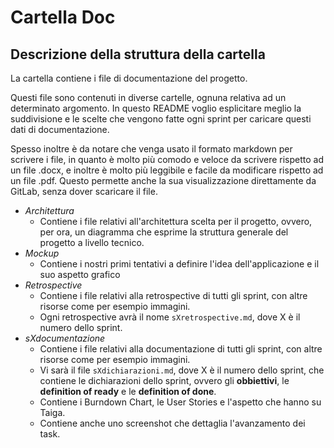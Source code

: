# Cartella Doc

## Descrizione della struttura della cartella

La cartella contiene i file di documentazione del progetto.

Questi file sono contenuti in diverse cartelle, ognuna relativa ad un determinato argomento. In questo README voglio esplicitare meglio la suddivisione e le scelte che vengono fatte ogni sprint per caricare questi dati di documentazione.

Spesso inoltre è da notare che venga usato il formato markdown per scrivere i file, in quanto è molto più comodo e veloce da scrivere rispetto ad un file .docx, e inoltre è molto più leggibile e facile da modificare rispetto ad un file .pdf. Questo permette anche la sua visualizzazione direttamente da GitLab, senza dover scaricare il file.

- *Architettura*
  - Contiene i file relativi all'architettura scelta per il progetto, ovvero, per ora, un diagramma che esprime la struttura generale del progetto a livello tecnico.
- *Mockup*
  - Contiene i nostri primi tentativi a definire l'idea dell'applicazione e il suo aspetto grafico
- *Retrospective*
  - Contiene i file relativi alla retrospective di tutti gli sprint, con altre risorse come per esempio immagini.
  - Ogni retrospective avrà il nome `sXretrospective.md`, dove X è il numero dello sprint.
- *sXdocumentazione*
  - Contiene i file relativi alla documentazione di tutti gli sprint, con altre risorse come per esempio immagini.
  - Vi sarà il file `sXdichiarazioni.md`, dove X è il numero dello sprint, che contiene le dichiarazioni dello sprint, ovvero gli **obbiettivi**, le **definition of ready** e le **definition of done**.
  - Contiene i Burndown Chart, le User Stories e l'aspetto che hanno su Taiga.
  - Contiene anche uno screenshot che dettaglia l'avanzamento dei task.